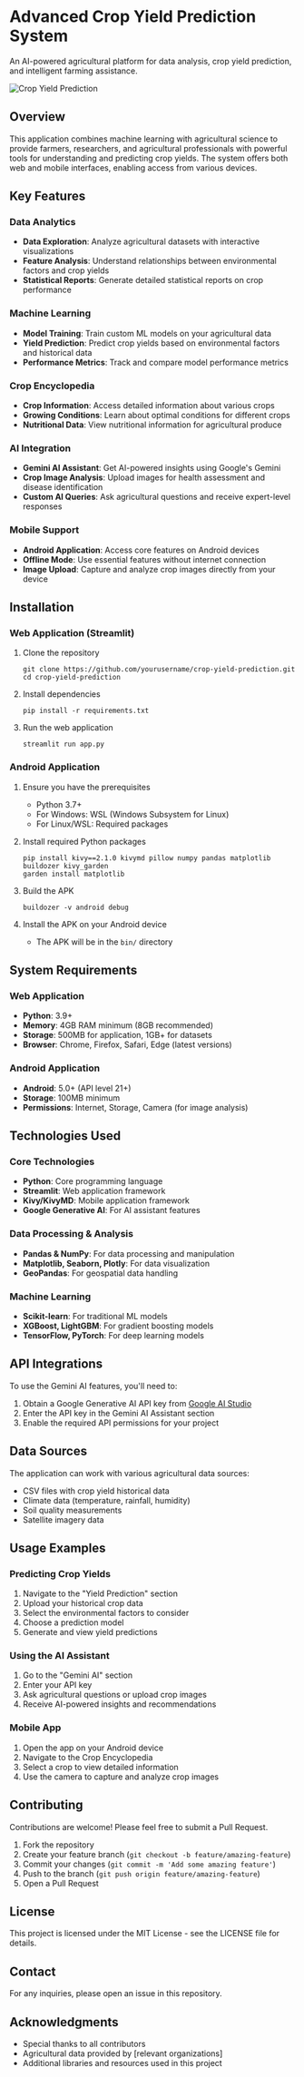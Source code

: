 # Advanced Crop Yield Prediction System

An AI-powered agricultural platform for data analysis, crop yield prediction, and intelligent farming assistance.

![Crop Yield Prediction](https://example.com/your-project-screenshot.png)

## Overview

This application combines machine learning with agricultural science to provide farmers, researchers, and agricultural professionals with powerful tools for understanding and predicting crop yields. The system offers both web and mobile interfaces, enabling access from various devices.

## Key Features

### Data Analytics
- **Data Exploration**: Analyze agricultural datasets with interactive visualizations
- **Feature Analysis**: Understand relationships between environmental factors and crop yields
- **Statistical Reports**: Generate detailed statistical reports on crop performance

### Machine Learning
- **Model Training**: Train custom ML models on your agricultural data
- **Yield Prediction**: Predict crop yields based on environmental factors and historical data
- **Performance Metrics**: Track and compare model performance metrics

### Crop Encyclopedia
- **Crop Information**: Access detailed information about various crops
- **Growing Conditions**: Learn about optimal conditions for different crops
- **Nutritional Data**: View nutritional information for agricultural produce

### AI Integration
- **Gemini AI Assistant**: Get AI-powered insights using Google's Gemini
- **Crop Image Analysis**: Upload images for health assessment and disease identification
- **Custom AI Queries**: Ask agricultural questions and receive expert-level responses

### Mobile Support
- **Android Application**: Access core features on Android devices
- **Offline Mode**: Use essential features without internet connection
- **Image Upload**: Capture and analyze crop images directly from your device

## Installation

### Web Application (Streamlit)

1. Clone the repository
   ```
   git clone https://github.com/yourusername/crop-yield-prediction.git
   cd crop-yield-prediction
   ```

2. Install dependencies
   ```
   pip install -r requirements.txt
   ```

3. Run the web application
   ```
   streamlit run app.py
   ```

### Android Application

1. Ensure you have the prerequisites
   - Python 3.7+
   - For Windows: WSL (Windows Subsystem for Linux)
   - For Linux/WSL: Required packages

2. Install required Python packages
   ```
   pip install kivy==2.1.0 kivymd pillow numpy pandas matplotlib buildozer kivy_garden
   garden install matplotlib
   ```

3. Build the APK
   ```
   buildozer -v android debug
   ```

4. Install the APK on your Android device
   - The APK will be in the `bin/` directory

## System Requirements

### Web Application
- **Python**: 3.9+
- **Memory**: 4GB RAM minimum (8GB recommended)
- **Storage**: 500MB for application, 1GB+ for datasets
- **Browser**: Chrome, Firefox, Safari, Edge (latest versions)

### Android Application
- **Android**: 5.0+ (API level 21+)
- **Storage**: 100MB minimum
- **Permissions**: Internet, Storage, Camera (for image analysis)

## Technologies Used

### Core Technologies
- **Python**: Core programming language
- **Streamlit**: Web application framework
- **Kivy/KivyMD**: Mobile application framework
- **Google Generative AI**: For AI assistant features

### Data Processing & Analysis
- **Pandas & NumPy**: For data processing and manipulation
- **Matplotlib, Seaborn, Plotly**: For data visualization
- **GeoPandas**: For geospatial data handling

### Machine Learning
- **Scikit-learn**: For traditional ML models
- **XGBoost, LightGBM**: For gradient boosting models
- **TensorFlow, PyTorch**: For deep learning models

## API Integrations

To use the Gemini AI features, you'll need to:

1. Obtain a Google Generative AI API key from [Google AI Studio](https://makersuite.google.com/)
2. Enter the API key in the Gemini AI Assistant section
3. Enable the required API permissions for your project

## Data Sources

The application can work with various agricultural data sources:
- CSV files with crop yield historical data
- Climate data (temperature, rainfall, humidity)
- Soil quality measurements
- Satellite imagery data

## Usage Examples

### Predicting Crop Yields
1. Navigate to the "Yield Prediction" section
2. Upload your historical crop data
3. Select the environmental factors to consider
4. Choose a prediction model
5. Generate and view yield predictions

### Using the AI Assistant
1. Go to the "Gemini AI" section
2. Enter your API key
3. Ask agricultural questions or upload crop images
4. Receive AI-powered insights and recommendations

### Mobile App
1. Open the app on your Android device
2. Navigate to the Crop Encyclopedia
3. Select a crop to view detailed information
4. Use the camera to capture and analyze crop images

## Contributing

Contributions are welcome! Please feel free to submit a Pull Request.

1. Fork the repository
2. Create your feature branch (`git checkout -b feature/amazing-feature`)
3. Commit your changes (`git commit -m 'Add some amazing feature'`)
4. Push to the branch (`git push origin feature/amazing-feature`)
5. Open a Pull Request

## License

This project is licensed under the MIT License - see the LICENSE file for details.

## Contact

For any inquiries, please open an issue in this repository.

## Acknowledgments

- Special thanks to all contributors
- Agricultural data provided by [relevant organizations]
- Additional libraries and resources used in this project 